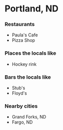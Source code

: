 # Portland, ND

### Restaurants
* Paula's Cafe
* Pizza Shop

### Places the locals like
* Hockey rink

### Bars the locals like
* Stub's
* Floyd's

### Nearby cities
* Grand Forks, ND
* Fargo, ND
